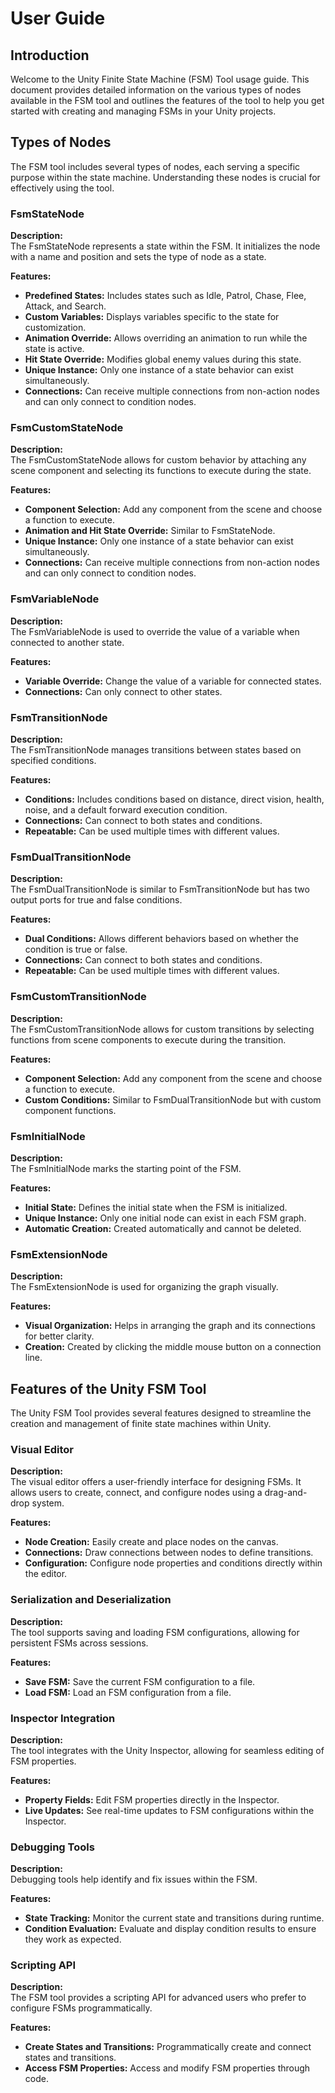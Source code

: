 # User Guide

## Introduction

Welcome to the Unity Finite State Machine (FSM) Tool usage guide. This document provides detailed information on the various types of nodes available in the FSM tool and outlines the features of the tool to help you get started with creating and managing FSMs in your Unity projects.

## Types of Nodes

The FSM tool includes several types of nodes, each serving a specific purpose within the state machine. Understanding these nodes is crucial for effectively using the tool.

### FsmStateNode

**Description:**  
The FsmStateNode represents a state within the FSM. It initializes the node with a name and position and sets the type of node as a state.

**Features:**
- **Predefined States:** Includes states such as Idle, Patrol, Chase, Flee, Attack, and Search.
- **Custom Variables:** Displays variables specific to the state for customization.
- **Animation Override:** Allows overriding an animation to run while the state is active.
- **Hit State Override:** Modifies global enemy values during this state.
- **Unique Instance:** Only one instance of a state behavior can exist simultaneously.
- **Connections:** Can receive multiple connections from non-action nodes and can only connect to condition nodes.

### FsmCustomStateNode

**Description:**  
The FsmCustomStateNode allows for custom behavior by attaching any scene component and selecting its functions to execute during the state.

**Features:**
- **Component Selection:** Add any component from the scene and choose a function to execute.
- **Animation and Hit State Override:** Similar to FsmStateNode.
- **Unique Instance:** Only one instance of a state behavior can exist simultaneously.
- **Connections:** Can receive multiple connections from non-action nodes and can only connect to condition nodes.

### FsmVariableNode

**Description:**  
The FsmVariableNode is used to override the value of a variable when connected to another state.

**Features:**
- **Variable Override:** Change the value of a variable for connected states.
- **Connections:** Can only connect to other states.

### FsmTransitionNode

**Description:**  
The FsmTransitionNode manages transitions between states based on specified conditions.

**Features:**
- **Conditions:** Includes conditions based on distance, direct vision, health, noise, and a default forward execution condition.
- **Connections:** Can connect to both states and conditions.
- **Repeatable:** Can be used multiple times with different values.

### FsmDualTransitionNode

**Description:**  
The FsmDualTransitionNode is similar to FsmTransitionNode but has two output ports for true and false conditions.

**Features:**
- **Dual Conditions:** Allows different behaviors based on whether the condition is true or false.
- **Connections:** Can connect to both states and conditions.
- **Repeatable:** Can be used multiple times with different values.

### FsmCustomTransitionNode

**Description:**  
The FsmCustomTransitionNode allows for custom transitions by selecting functions from scene components to execute during the transition.

**Features:**
- **Component Selection:** Add any component from the scene and choose a function to execute.
- **Custom Conditions:** Similar to FsmDualTransitionNode but with custom component functions.

### FsmInitialNode

**Description:**  
The FsmInitialNode marks the starting point of the FSM.

**Features:**
- **Initial State:** Defines the initial state when the FSM is initialized.
- **Unique Instance:** Only one initial node can exist in each FSM graph.
- **Automatic Creation:** Created automatically and cannot be deleted.

### FsmExtensionNode

**Description:**  
The FsmExtensionNode is used for organizing the graph visually.

**Features:**
- **Visual Organization:** Helps in arranging the graph and its connections for better clarity.
- **Creation:** Created by clicking the middle mouse button on a connection line.

## Features of the Unity FSM Tool

The Unity FSM Tool provides several features designed to streamline the creation and management of finite state machines within Unity.

### Visual Editor

**Description:**  
The visual editor offers a user-friendly interface for designing FSMs. It allows users to create, connect, and configure nodes using a drag-and-drop system.

**Features:**
- **Node Creation:** Easily create and place nodes on the canvas.
- **Connections:** Draw connections between nodes to define transitions.
- **Configuration:** Configure node properties and conditions directly within the editor.

### Serialization and Deserialization

**Description:**  
The tool supports saving and loading FSM configurations, allowing for persistent FSMs across sessions.

**Features:**
- **Save FSM:** Save the current FSM configuration to a file.
- **Load FSM:** Load an FSM configuration from a file.

### Inspector Integration

**Description:**  
The tool integrates with the Unity Inspector, allowing for seamless editing of FSM properties.

**Features:**
- **Property Fields:** Edit FSM properties directly in the Inspector.
- **Live Updates:** See real-time updates to FSM configurations within the Inspector.

### Debugging Tools

**Description:**  
Debugging tools help identify and fix issues within the FSM.

**Features:**
- **State Tracking:** Monitor the current state and transitions during runtime.
- **Condition Evaluation:** Evaluate and display condition results to ensure they work as expected.

### Scripting API

**Description:**  
The FSM tool provides a scripting API for advanced users who prefer to configure FSMs programmatically.

**Features:**
- **Create States and Transitions:** Programmatically create and connect states and transitions.
- **Access FSM Properties:** Access and modify FSM properties through code.
